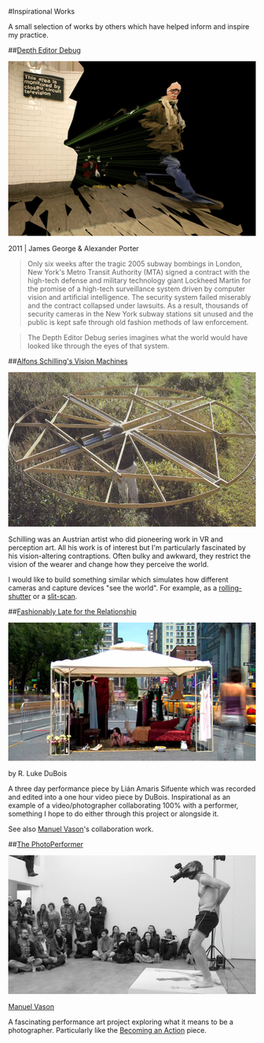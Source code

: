 #Inspirational Works

A small selection of works by others which have helped inform and inspire my practice. 

##[Depth Editor Debug](http://scatter.nyc/deptheditordebug)

[![](https://raw.githubusercontent.com/peteash10/2017-body-of-work/master/images/deptheditordebug.jpeg)](http://scatter.nyc/deptheditordebug)

2011 | James George & Alexander Porter

>Only six weeks after the tragic 2005 subway bombings in London, New York's Metro Transit Authority (MTA) signed a contract with the high-tech defense and military technology giant Lockheed Martin for the promise of a high-tech surveillance system driven by computer vision and artificial intelligence. The security system failed miserably and the contract collapsed under lawsuits. As a result, thousands of security cameras in the New York subway stations sit unused and the public is kept safe through old fashion methods of law enforcement.

>The Depth Editor Debug series imagines what the world would have looked like through the eyes of that system. 

##[Alfons Schilling's Vision Machines](http://www.alfonsschilling.net/werke/sehmaschinen/)

![](https://raw.githubusercontent.com/peteash10/2017-body-of-work/master/images/Schilling.jpeg)

Schilling was an Austrian artist who did pioneering work in VR and perception art. All his work is of interest but I'm particularly fascinated by his vision-altering contraptions. Often bulky and awkward, they restrict the vision of the wearer and change how they perceive the world. 

I would like to build something similar which simulates how different cameras and capture devices "see the world". For example, as a [rolling-shutter](https://en.wikipedia.org/wiki/Rolling_shutter) or a [slit-scan](http://flong.com/texts/lists/slit_scan/). 

##[Fashionably Late for the Relationship](https://vimeo.com/30496329)

[![](https://raw.githubusercontent.com/peteash10/2017-body-of-work/master/images/DuBois.png)](https://vimeo.com/30496329)

by R. Luke DuBois

A three day performance piece by Lián Amaris Sifuente which was recorded and edited into a one hour video piece by DuBois. Inspirational as an example of a video/photographer collaborating 100% with a performer, something I hope to do either through this project or alongside it. 

See also [Manuel Vason](http://manuelvason.com)'s collaboration work. 

##[The PhotoPerformer](http://www.thephotoperformer.com)

![](https://raw.githubusercontent.com/peteash10/2017-body-of-work/master/images/vason.png)

[Manuel Vason](http://manuelvason.com)

A fascinating performance art project exploring what it means to be a photographer. Particularly like the [Becoming an Action](http://photoperformer.com/becoming-an-action/) piece. 